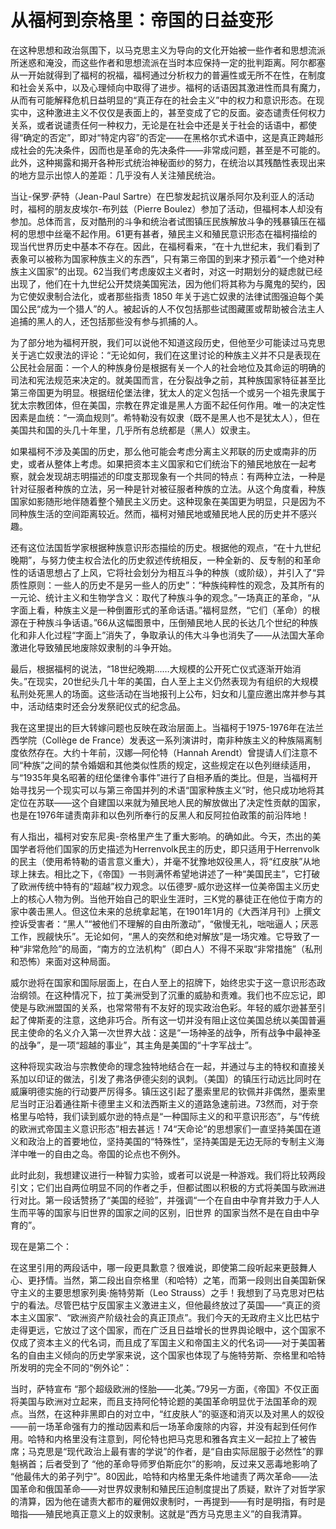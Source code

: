 # 从福柯到奈格里：帝国的日益变形

在这种思想和政治氛围下，以马克思主义为导向的文化开始被一些作者和思想流派所迷惑和淹没，而这些作者和思想流派在当时本应保持一定的批判距离。阿尔都塞从一开始就得到了福柯的祝福，福柯通过分析权力的普遍性或无所不在性，在制度和社会关系中，以及心理倾向中取得了进步。福柯的话语因其激进性而具有魔力，从而有可能解释危机日益明显的“真正存在的社会主义”中的权力和意识形态。在现实中，这种激进主义不仅仅是表面上的，甚至变成了它的反面。姿态谴责任何权力关系，或者说谴责任何一种权力，无论是在社会中还是关于社会的话语中，都使得“确定的否定”，即对“特定内容”的否定——在黑格尔式术语中，这是真正跨越形成社会的先决条件，因而也是革命的先决条件——非常成问题，甚至是不可能的。此外，这种揭露和揭开各种形式统治神秘面纱的努力，在统治以其残酷性表现出来的地方显示出惊人的差距：几乎没有人关注殖民统治。

当让-保罗·萨特（Jean-Paul Sartre）在巴黎发起抗议屠杀阿尔及利亚人的活动时，福柯的朋友皮埃尔-布列兹（Pierre Boulez）参加了活动，但福柯本人却没有参加。总体而言，反对酷刑的斗争和统治者试图镇压民族解放斗争的残暴镇压在福柯的思想中丝毫不起作用。61更有甚者，殖民主义和殖民意识形态在福柯描绘的现当代世界历史中基本不存在。因此，在福柯看来，“在十九世纪末，我们看到了表象可以被称为国家种族主义的东西”，只有第三帝国的到来才预示着“一个绝对种族主义国家”的出现。62当我们考虑废奴主义者时，对这一时期划分的疑虑就已经出现了，他们在十九世纪公开焚烧美国宪法，因为他们将其称为与魔鬼的契约，因为它使奴隶制合法化，或者那些指责 1850 年关于逃亡奴隶的法律试图强迫每个美国公民“成为一个猎人”的人。被起诉的人不仅包括那些试图藏匿或帮助被合法主人追捕的黑人的人，还包括那些没有参与抓捕的人。

为了部分地为福柯开脱，我们可以说他不知道这段历史，但他至少可能读过马克思关于逃亡奴隶法的评论：“无论如何，我们在这里讨论的种族主义并不只是表现在公民社会层面：一个人的种族身份是根据有关一个人的社会地位及其命运的明确的司法和宪法规范来决定的。就美国而言，在分裂战争之前，其种族国家特征甚至比第三帝国更为明显。根据纽伦堡法律，犹太人的定义包括一个或另一个祖先隶属于犹太宗教团体，但在美国，宗教在界定谁是黑人方面不起任何作用。唯一的决定性因素是血统：“一滴血规则”。希特勒没有奴隶（既不是黑人也不是犹太人），但在美国共和国的头几十年里，几乎所有总统都是（黑人）奴隶主。

如果福柯不涉及美国的历史，那么他可能会考虑分离主义邦联的历史或南非的历史，或者从整体上考虑。如果把资本主义国家和它们统治下的殖民地放在一起考察，就会发现胡志明描述的印度支那现象有一个共同的特点：有两种立法，一种是针对征服者种族的立法，另一种是针对被征服者种族的立法。从这个角度看，种族国家如影随形地伴随着整个殖民主义历史。这种现象在美国更为明显，只是因为不同种族生活的空间距离较近。然而，福柯对殖民地或殖民地人民的历史并不感兴趣。

还有这位法国哲学家根据种族意识形态描绘的历史。根据他的观点，“在十九世纪晚期”，与努力使主权合法化的历史叙述传统相反，一种全新的、反专制的和革命性的话语思想占了上风，它将社会划分为相互斗争的种族（或阶级），并引入了“异质性原则：一些人的历史不是另一些人的历史”：“种族纯粹性的观念，及其所有的一元论、统计主义和生物学含义：取代了种族斗争的观念。”一场真正的革命，“从字面上看，种族主义是一种倒置形式的革命话语。”福柯显然，“它们（革命）的根源在于种族斗争话语。”66从这幅图景中，压倒殖民地人民的长达几个世纪的种族化和非人化过程“字面上”消失了，争取承认的伟大斗争也消失了——从法国大革命激进化导致殖民地废除奴隶制的斗争开始。

最后，根据福柯的说法，“18世纪晚期……大规模的公开死亡仪式逐渐开始消失。”在现实，20世纪头几十年的美国，白人至上主义仍然表现为有组织的大规模私刑处死黑人的场面。这些活动在当地报刊上公布，妇女和儿童应邀出席并参与其中，活动结束时还会分发祭祀仪式的纪念品。

我在这里提出的巨大转嫁问题也反映在政治层面上。当福柯于1975-1976年在法兰西学院（Collège de France）发表这一系列演讲时，南非种族主义的种族隔离制度依然存在。大约十年前，汉娜—阿伦特（Hannah Arendt）曾提请人们注意不同“种族”之间的禁令婚姻和其他类似性质的规定，这些规定在以色列继续适用，与“1935年臭名昭著的纽伦堡律令事件”进行了自相矛盾的类比。但是，当福柯开始寻找另一个现实可以与第三帝国并列的术语“国家种族主义”时，他只成功地将其定位在苏联——这个自建国以来就为殖民地人民的解放做出了决定性贡献的国家，也是在1976年谴责南非和以色列所奉行的反黑人和反阿拉伯政策的前沿阵地！

有人指出，福柯对安东尼奥-奈格里产生了重大影响。的确如此。今天，杰出的美国学者将他们国家的历史描述为Herrenvolk民主的历史，即只适用于Herrenvolk的民主（使用希特勒的语言意义重大），并毫不犹豫地奴役黑人，将“红皮肤”从地球上抹去。相比之下，《帝国》一书则满怀希望地讲述了一种“美国民主”，它打破了欧洲传统中特有的“超越”权力观念。以伍德罗-威尔逊这样一位美帝国主义历史上的核心人物为例。当他开始自己的职业生涯时，三K党的暴徒正在他位于南方的家中袭击黑人。但这位未来的总统拿起笔，在1901年1月的《大西洋月刊》上撰文控诉受害者：“黑人”“被他们不理解的自由所激动”，“傲慢无礼，咄咄逼人；厌恶工作，觊觎快乐”。无论如何，“黑人的突然和绝对解放”是一场灾难。它导致了一种“非常危险”的局面，“南方的立法机构”（即白人）不得不采取“非常措施”（私刑和恐怖）来面对这种局面。

威尔逊将在国家和国际层面上，在白人至上的招牌下，始终忠实于这一意识形态政治纲领。在这种情况下，拉丁美洲受到了沉重的威胁和责难。我们也不应忘记，即使是与欧洲盟国的关系，也常常带有不友好的现实政治色彩。年轻的威尔逊甚至引起了俾斯麦的注意，这绝非巧合。所有这一切并没有阻止这位美国总统以美国普遍民主使命的名义介入第一次世界大战：这是“一场神圣的战争，所有战争中最神圣的战争”，是一项“超越的事业”，其主角是美国的“十字军战士”。

这种将现实政治与宗教使命的理念独特地结合在一起，并通过与主的特权和直接关系加以印证的做法，引发了弗洛伊德尖刻的讽刺。（美国）的镇压行动远比同时在威廉明德实施的行动要严厉得多。镇压这引起了墨索里尼的钦佩并非偶然，墨索里尼当时正沿着通往斯卡德里主义和法西斯主义的道路急速前进。73然而，对于奈格里与哈特，我们读到威尔逊的特点是“一种国际主义的和平意识形态”，与“传统的欧洲式帝国主义意识形态”相去甚远！74“天命论”的思想家们一直坚持美国在道义和政治上的首要地位，坚持美国的“特殊性”，坚持美国是无边无际的专制主义海洋中唯一的自由之岛。帝国的论点也不例外。

此时此刻，我想建议进行一种智力实验，或者可以说是一种游戏。我们将比较两段引文；它们出自两位明显不同的作者之手，但都试图以积极的方式将美国与欧洲进行对比。第一段话赞扬了“美国的经验”，并强调“一个在自由中孕育并致力于人人生而平等的国家与旧世界的国家之间的区别，旧世界 的国家当然不是在自由中孕育的”。

现在是第二个：

在这里引用的两段话中，哪一段更具歉意？很难说，即使第二段听起来更鼓舞人心、更抒情。当然，第二段出自奈格里（和哈特）之笔，而第一段则出自美国新保守主义的主要思想家列奥·施特劳斯（Leo Strauss）之手！我想到了马克思对巴枯宁的看法。尽管巴枯宁反国家主义激进主义，但他最终放过了英国——“真正的资本主义国家”、“欧洲资产阶级社会的真正顶点”。我们今天的无政府主义比巴枯宁走得更远，它放过了这个国家，而在广泛且日益增长的世界舆论眼中，这个国家不仅成了资本主义的代名词，而且成了军国主义和帝国主义的代名词——对于美国著名的自由主义倾向的历史学家来说，这个国家也体现了与施特劳斯、奈格里和哈特所发明的完全不同的“例外论”：

当时，萨特宣布 “那个超级欧洲的怪胎——北美。”79另一方面，《帝国》不仅正面将美国与欧洲对立起来，而且支持阿伦特论题的美国革命明显优于法国革命的观点。当然，在这种非黑即白的对立中，“红皮肤人”的驱逐和消灭以及对黑人的奴役——前一场革命强有力的推动因素和后一场革命废除的内容，并没有起到任何作用。哈特和内格里没有注意到，阿伦特也把马克思和雅各宾主义一起拉上了被告席；马克思是“现代政治上最有害的学说”的作者，是“自由实际屈服于必然性”的罪魁祸首；后者受到了 “他的革命导师罗伯斯庇尔”的影响，反过来又恶毒地影响了 “他最伟大的弟子列宁”。80因此，哈特和内格里无条件地谴责了两次革命——法国革命和俄国革命——对世界奴隶制和殖民压迫制度提出了质疑，默许了对哲学家的清算，因为他在谴责大都市的雇佣奴隶制时，一再提到——有时是明指，有时是暗指——殖民地真正意义上的奴隶制。这就是“西方马克思主义”的自我清算。

